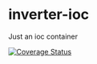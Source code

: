 # inverter-ioc
Just an ioc container


[![Coverage Status](https://coveralls.io/repos/github/felipeuntill/inverter-ioc/badge.svg?branch=master)](https://coveralls.io/github/felipeuntill/inverter-ioc?branch=master)
